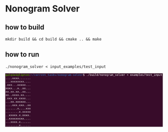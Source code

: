 # Nonogram Solver

## how to build
```
mkdir build && cd build && cmake .. && make
```

## how to run
```
./nonogram_solver < input_examples/test_input
```

![solution](./solved.png)